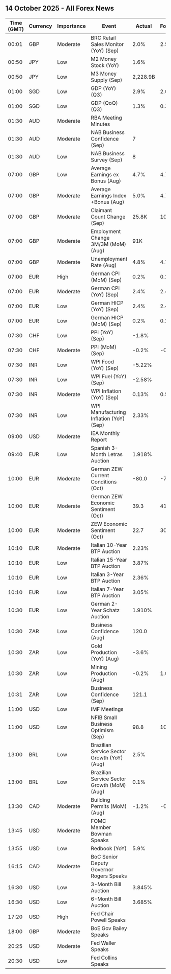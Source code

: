 ## 14 October 2025 - All Forex News

| Time (GMT) | Currency | Importance | Event | Actual | Forecast | Previous |
|------|----------|------------|-------|--------|----------|----------|
| 00:01 | GBP | Moderate | BRC Retail Sales Monitor (YoY) (Sep) | 2.0% | 2.5% | 2.9% |
| 00:50 | JPY | Low | M2 Money Stock (YoY) | 1.6% |  | 1.3% |
| 00:50 | JPY | Low | M3 Money Supply (Sep) | 2,228.9B |  | 2,221.9B |
| 01:00 | SGD | Low | GDP (YoY) (Q3) | 2.9% | 2.0% | 4.5% |
| 01:00 | SGD | Low | GDP (QoQ) (Q3) | 1.3% | 0.3% | 1.5% |
| 01:30 | AUD | Moderate | RBA Meeting Minutes |  |  |  |
| 01:30 | AUD | Moderate | NAB Business Confidence (Sep) | 7 |  | 4 |
| 01:30 | AUD | Low | NAB Business Survey (Sep) | 8 |  | 8 |
| 07:00 | GBP | Low | Average Earnings ex Bonus (Aug) | 4.7% | 4.7% | 4.8% |
| 07:00 | GBP | Moderate | Average Earnings Index +Bonus (Aug) | 5.0% | 4.7% | 4.8% |
| 07:00 | GBP | Moderate | Claimant Count Change (Sep) | 25.8K | 10.3K | -2.0K |
| 07:00 | GBP | Moderate | Employment Change 3M/3M (MoM) (Aug) | 91K |  | 232K |
| 07:00 | GBP | Moderate | Unemployment Rate (Aug) | 4.8% | 4.7% | 4.7% |
| 07:00 | EUR | High | German CPI (MoM) (Sep) | 0.2% | 0.2% | 0.1% |
| 07:00 | EUR | Moderate | German CPI (YoY) (Sep) | 2.4% | 2.4% | 2.2% |
| 07:00 | EUR | Low | German HICP (YoY) (Sep) | 2.4% | 2.4% | 2.1% |
| 07:00 | EUR | Low | German HICP (MoM) (Sep) | 0.2% | 0.2% | 0.1% |
| 07:30 | CHF | Low | PPI (YoY) (Sep) | -1.8% |  | -1.8% |
| 07:30 | CHF | Moderate | PPI (MoM) (Sep) | -0.2% | -0.2% | -0.6% |
| 07:30 | INR | Low | WPI Food (YoY) (Sep) | -5.22% |  | -3.06% |
| 07:30 | INR | Low | WPI Fuel (YoY) (Sep) | -2.58% |  | -3.17% |
| 07:30 | INR | Moderate | WPI Inflation (YoY) (Sep) | 0.13% | 0.50% | 0.52% |
| 07:30 | INR | Low | WPI Manufacturing Inflation (YoY) (Sep) | 2.33% |  | 2.55% |
| 09:00 | USD | Moderate | IEA Monthly Report |  |  |  |
| 09:40 | EUR | Low | Spanish 3-Month Letras Auction | 1.918% |  | 1.909% |
| 10:00 | EUR | Moderate | German ZEW Current Conditions (Oct) | -80.0 | -75.0 | -76.4 |
| 10:00 | EUR | Moderate | German ZEW Economic Sentiment (Oct) | 39.3 | 41.2 | 37.3 |
| 10:00 | EUR | Moderate | ZEW Economic Sentiment (Oct) | 22.7 | 30.2 | 26.1 |
| 10:10 | EUR | Moderate | Italian 10-Year BTP Auction | 2.23% |  | 3.62% |
| 10:10 | EUR | Low | Italian 15-Year BTP Auction | 3.87% |  | 4.03% |
| 10:10 | EUR | Low | Italian 3-Year BTP Auction | 2.36% |  | 2.44% |
| 10:10 | EUR | Low | Italian 7-Year BTP Auction | 3.05% |  | 2.76% |
| 10:30 | EUR | Low | German 2-Year Schatz Auction | 1.910% |  | 2.010% |
| 10:30 | ZAR | Low | Business Confidence (Aug) | 120.0 |  | 116.7 |
| 10:30 | ZAR | Low | Gold Production (YoY) (Aug) | -3.6% |  | -0.4% |
| 10:30 | ZAR | Low | Mining Production (Aug) | -0.2% | 1.0% | 5.1% |
| 10:31 | ZAR | Low | Business Confidence (Sep) | 121.1 |  | 120.0 |
| 11:00 | USD | Low | IMF Meetings |  |  |  |
| 11:00 | USD | Low | NFIB Small Business Optimism (Sep) | 98.8 | 100.6 | 100.8 |
| 13:00 | BRL | Low | Brazilian Service Sector Growth (YoY) (Aug) | 2.5% |  | 2.9% |
| 13:00 | BRL | Low | Brazilian Service Sector Growth (MoM) (Aug) | 0.1% |  | 0.2% |
| 13:30 | CAD | Moderate | Building Permits (MoM) (Aug) | -1.2% | -0.7% | -1.1% |
| 13:45 | USD | Moderate | FOMC Member Bowman Speaks |  |  |  |
| 13:55 | USD | Low | Redbook (YoY) | 5.9% |  | 5.8% |
| 16:15 | CAD | Moderate | BoC Senior Deputy Governor Rogers Speaks |  |  |  |
| 16:30 | USD | Low | 3-Month Bill Auction | 3.845% |  | 3.850% |
| 16:30 | USD | Low | 6-Month Bill Auction | 3.685% |  | 3.695% |
| 17:20 | USD | High | Fed Chair Powell Speaks |  |  |  |
| 18:00 | GBP | Moderate | BoE Gov Bailey Speaks |  |  |  |
| 20:25 | USD | Moderate | Fed Waller Speaks |  |  |  |
| 20:30 | USD | Low | Fed Collins Speaks |  |  |  |
